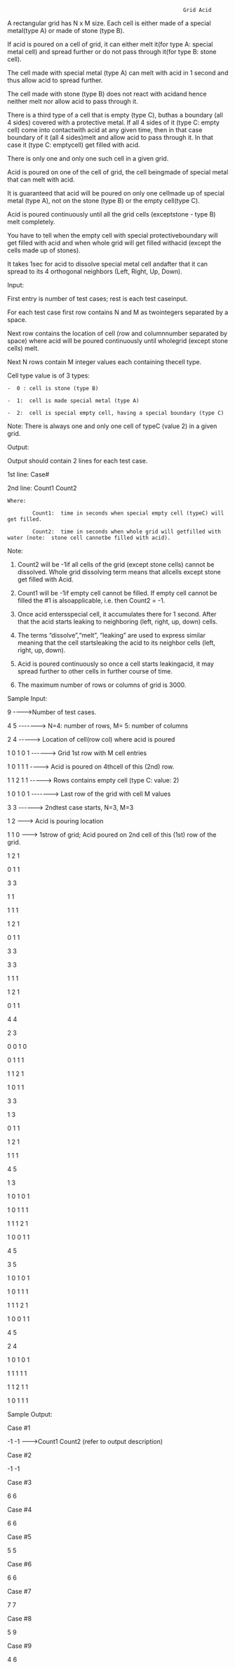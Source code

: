                                                             Grid Acid

 

A rectangular grid has N x M size.  Each cell is either made of a special metal(type A) or made of stone (type B).

If acid is poured on a cell of grid, it can either melt it(for type A: special metal cell) and spread further or do not pass through it(for type B: stone cell).

The cell made with special metal (type A) can melt with acid in 1 second and thus allow acid to spread further.

The cell made with stone (type B) does not react with acidand hence neither melt nor allow acid to pass through it.

 

There is a third type of a cell that is empty (type C), buthas a boundary (all 4 sides) covered with a protective metal.
If all 4 sides of it (type C: empty cell) come into contactwith acid at any given time, then in that case boundary of it (all 4 sides)melt and allow acid to pass through it. In that case it (type C:  emptycell) get filled with acid.

There is only one and only one such cell in a given grid.

 

Acid is poured on one of the cell of grid, the cell beingmade of special metal that can melt with acid.

It is guaranteed that acid will be poured on only one cellmade up of special metal (type A), not on the stone (type B) or the empty cell(type C).

Acid is poured continuously until all the grid cells (exceptstone - type B) melt completely.

 

You have to tell when the empty cell with special protectiveboundary will get filled with acid and when whole grid will get filled withacid (except the cells made up of stones).

 

It takes 1sec for acid to dissolve special metal cell andafter that it can spread to its 4 orthogonal neighbors (Left, Right, Up, Down).

 

Input:

 

First entry is number of test cases; rest is each test caseinput.

For each test case first row contains N and M as twointegers separated by a space.

Next row contains the location of cell (row and columnnumber separated by space) where acid will be poured continuously until wholegrid (except stone cells) melt.

Next N rows contain M integer values each containing thecell type.

 

Cell type value is of 3 types:

    -  0 : cell is stone (type B)

    -  1:  cell is made special metal (type A)

    -  2:  cell is special empty cell, having a special boundary (type C)

  Note:  There is always one and only one cell of typeC (value 2) in a given grid.

 

Output:

 

Output should contain 2 lines for each test case.

1st line:   Case#

2nd line:   Count1  Count2

    Where:

            Count1:  time in seconds when special empty cell (typeC) will get filled.

            Count2:  time in seconds when whole grid will getfilled with water (note:  stone cell cannotbe filled with acid).

 

Note:

1.  Count2 will be -1if all cells of the grid (except stone cells) cannot be dissolved.  Whole grid dissolving term means that allcells except stone get filled with Acid.

2.  Count1 will be -1if empty cell cannot be filled. If empty cell cannot be filled the #1 is alsoapplicable, i.e. then Count2 = -1.

3.  Once acid entersspecial cell, it accumulates there for 1 second.  After that the acid starts leaking to neighboring (left, right, up, down) cells.

4.  The terms “dissolve”,“melt”, “leaking” are used to express similar meaning that the cell startsleaking the acid to its neighbor cells (left, right, up, down).

5. Acid is poured continuously so once a cell starts leakingacid, it may spread further to other cells in further course of time.

6.  The maximum number of rows or columns of grid is 3000.

 

Sample Input:

9       ---->Number of test cases.

4 5    -------> N=4: number of rows,   M= 5: number of columns

2 4       ----->  Location of cell(row  col) where acid is poured

1 0 1 0 1   ------>  Grid 1st row with M cell entries

1 0 1 1 1     ----> Acid is  poured on 4thcell of this (2nd) row.

1 1 2 1 1      -----> Rows contains empty cell (type C: value: 2)

1 0 1 0 1         -------> Last row of the grid with cell M values

3 3    ------> 2ndtest case starts, N=3, M=3

1 2   --->  Acid is pouring location

1 1 0   ---> 1strow of grid; Acid poured on 2nd cell of this (1st) row of the grid.

1 2 1

0 1 1

3 3

1 1

1 1 1

1 2 1

0 1 1

3 3

3 3

1 1 1

1 2 1

0 1 1

4 4

2 3

0 0 1 0

0 1 1 1

1 1 2 1

1 0 1 1

3 3

1 3

0 1 1

1 2 1

1 1 1

4 5

1 3

1 0 1 0 1

1 0 1 1 1

1 1 1 2 1

1 0 0 1 1

4 5

3 5

1 0 1 0 1

1 0 1 1 1

1 1 1 2 1

1 0 0 1 1

4 5

2 4

1 0 1 0 1

1 1 1 1 1

1 1 2 1 1

1 0 1 1 1

 

Sample Output:

Case #1

-1 -1         --->Count1    Count2  (refer to output description)

Case #2

-1 -1

Case #3

6 6

Case #4

6 6

Case #5

5 5

Case #6

6 6

Case #7

7 7

Case #8

5 9

Case #9

4 6

